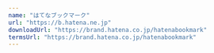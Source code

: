 ```yaml
---
name: "はてなブックマーク"
url: "https://b.hatena.ne.jp"
downloadUrl: "https://brand.hatena.co.jp/hatenabookmark"
termsUrl: "https://brand.hatena.co.jp/hatenabookmark"
---
```

